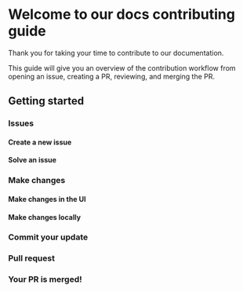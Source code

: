 # Welcome to our docs contributing guide

Thank you for taking your time to contribute to our documentation. 

This guide will give you an overview of the contribution workflow from opening an issue, creating a PR, reviewing, and merging the PR.

## Getting started

### Issues

#### Create a new issue

#### Solve an issue

### Make changes

#### Make changes in the UI

#### Make changes locally

### Commit your update

### Pull request

### Your PR is merged!